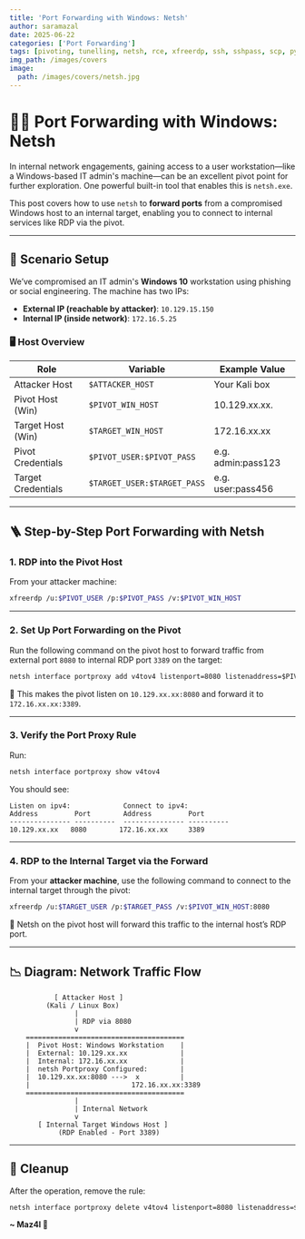 ```yaml
---
title: 'Port Forwarding with Windows: Netsh'
author: saramazal
date: 2025-06-22
categories: ['Port Forwarding']
tags: [pivoting, tunelling, netsh, rce, xfreerdp, ssh, sshpass, scp, python server, win10, linux]     # TAG names should always be lowercase
img_path: /images/covers
image:
  path: /images/covers/netsh.jpg
---
```


# 🕵️‍♂️ Port Forwarding with Windows: Netsh

In internal network engagements, gaining access to a user workstation—like a Windows-based IT admin's machine—can be an excellent pivot point for further exploration. One powerful built-in tool that enables this is `netsh.exe`.

This post covers how to use `netsh` to **forward ports** from a compromised Windows host to an internal target, enabling you to connect to internal services like RDP via the pivot.

---

## 🔧 Scenario Setup

We’ve compromised an IT admin's **Windows 10** workstation using phishing or social engineering. The machine has two IPs:

* **External IP (reachable by attacker)**: `10.129.15.150`
* **Internal IP (inside network)**: `172.16.5.25`

### 🖥️ Host Overview

| Role               | Variable                    | Example Value       |
| ------------------ | --------------------------- | ------------------- |
| Attacker Host      | `$ATTACKER_HOST`            | Your Kali box       |
| Pivot Host (Win)   | `$PIVOT_WIN_HOST`           | 10.129.xx.xx.       |
| Target Host (Win)  | `$TARGET_WIN_HOST`          | 172.16.xx.xx         |
| Pivot Credentials  | `$PIVOT_USER:$PIVOT_PASS`   | e.g. admin\:pass123 |
| Target Credentials | `$TARGET_USER:$TARGET_PASS` | e.g. user\:pass456  |

---

## 🪜 Step-by-Step Port Forwarding with Netsh

### 1. RDP into the Pivot Host

From your attacker machine:

```bash
xfreerdp /u:$PIVOT_USER /p:$PIVOT_PASS /v:$PIVOT_WIN_HOST
```

---

### 2. Set Up Port Forwarding on the Pivot

Run the following command on the pivot host to forward traffic from external port `8080` to internal RDP port `3389` on the target:

```cmd
netsh interface portproxy add v4tov4 listenport=8080 listenaddress=$PIVOT_WIN_HOST connectport=3389 connectaddress=$TARGET_WIN_HOST
```

🔧 This makes the pivot listen on `10.129.xx.xx:8080` and forward it to `172.16.xx.xx:3389`.

---

### 3. Verify the Port Proxy Rule

Run:

```cmd
netsh interface portproxy show v4tov4
```

You should see:

```
Listen on ipv4:             Connect to ipv4:
Address         Port        Address         Port
--------------- ----------  --------------- ----------
10.129.xx.xx   8080        172.16.xx.xx     3389
```

---

### 4. RDP to the Internal Target via the Forward

From your **attacker machine**, use the following command to connect to the internal target through the pivot:

```bash
xfreerdp /u:$TARGET_USER /p:$TARGET_PASS /v:$PIVOT_WIN_HOST:8080
```

🔄 Netsh on the pivot host will forward this traffic to the internal host’s RDP port.

---

## 📉 Diagram: Network Traffic Flow

```
           [ Attacker Host ]
         (Kali / Linux Box)
                |
                | RDP via 8080
                v
    =======================================
    |  Pivot Host: Windows Workstation    |
    |  External: 10.129.xx.xx             |
    |  Internal: 172.16.xx.xx             |
    |  netsh Portproxy Configured:        |
    |  10.129.xx.xx:8080 --->  x          |
    |                         172.16.xx.xx:3389
    =======================================
                |
                | Internal Network
                v
       [ Internal Target Windows Host ]
            (RDP Enabled - Port 3389)
```

---

## 🧽 Cleanup

After the operation, remove the rule:

```cmd
netsh interface portproxy delete v4tov4 listenport=8080 listenaddress=$PIVOT_WIN_HOST
```


**~ Maz4l 🤺**